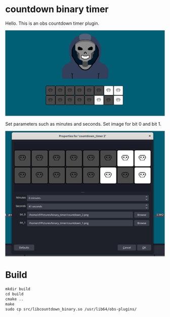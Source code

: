 # countdown binary timer

Hello. This is an obs countdown timer plugin.

![](pics/display.png)

Set parameters such as minutes and seconds. Set image for bit 0 and bit 1.

![](pics/settings.png)

# Build

```
mkdir build
cd build
cmake ..
make
sudo cp src/libcountdown_binary.so /usr/lib64/obs-plugins/
```
